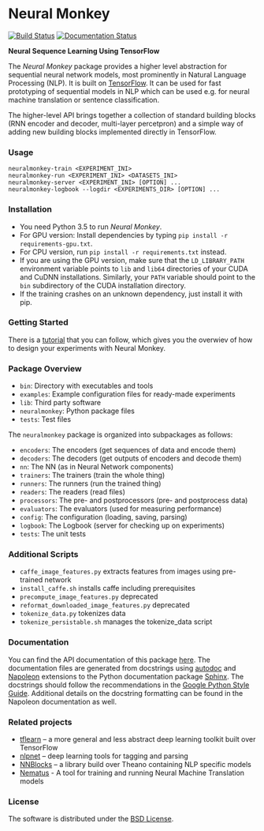 # Neural Monkey

[![Build Status](https://travis-ci.org/ufal/neuralmonkey.svg?branch=master)](https://travis-ci.org/ufal/neuralmonkey)
[![Documentation Status](https://readthedocs.org/projects/neural-monkey/badge/?version=latest)](http://neural-monkey.readthedocs.io/en/latest/?badge=latest)


__Neural Sequence Learning Using TensorFlow__

The _Neural Monkey_ package provides a higher level abstraction for sequential neural network
models, most prominently in Natural Language Processing (NLP). It is built on
[TensorFlow](http://tensorflow.org/). It can be used for fast prototyping of
sequential models in NLP which can be used e.g. for neural machine translation
or sentence classification.

The higher-level API brings together a collection of standard building blocks
(RNN encoder and decoder, multi-layer percetpron) and a simple way of adding new
building blocks implemented directly in TensorFlow.

### Usage

```
neuralmonkey-train <EXPERIMENT_INI>
neuralmonkey-run <EXPERIMENT_INI> <DATASETS_INI>
neuralmonkey-server <EXPERIMENT_INI> [OPTION] ...
neuralmonkey-logbook --logdir <EXPERIMENTS_DIR> [OPTION] ...
```

### Installation

- You need Python 3.5 to run _Neural Monkey_.
- For GPU version: Install dependencies by typing `pip install -r requirements-gpu.txt`.
- For CPU version, run `pip install -r requirements.txt` instead.
- If you are using the GPU version, make sure that the `LD_LIBRARY_PATH`
  environment variable points to `lib` and `lib64` directories of your CUDA and
  CuDNN installations. Similarly, your `PATH` variable should point to the `bin`
  subdirectory of the CUDA installation directory.
- If the training crashes on an unknown dependency, just install it with pip.

### Getting Started

There is a [tutorial](http://neural-monkey.readthedocs.io/en/latest/tutorial.html) that you can follow, which gives you the overwiev 
of how to design your experiments with Neural Monkey.

### Package Overview

- `bin`: Directory with executables and tools
- `examples`: Example configuration files for ready-made experiments
- `lib`: Third party software
- `neuralmonkey`: Python package files
- `tests`: Test files

The `neuralmonkey` package is organized into subpackages as follows:

- `encoders`: The encoders (get sequences of data and encode them)
- `decoders`: The decoders (get outputs of encoders and decode them)
- `nn`: The NN (as in Neural Network components)
- `trainers`: The trainers (train the whole thing)
- `runners`: The runners (run the trained thing)
- `readers`: The readers (read files)
- `processors`: The pre- and postprocessors (pre- and postprocess data)
- `evaluators`: The evaluators (used for measuring performance)
- `config`: The configuration (loading, saving, parsing)
- `logbook`: The Logbook (server for checking up on experiments)
- `tests`: The unit tests

### Additional Scripts

- `caffe_image_features.py` extracts features from images using pre-trained network
- `install_caffe.sh` installs caffe including prerequisites
- `precompute_image_features.py` deprecated
- `reformat_downloaded_image_features.py` deprecated
- `tokenize_data.py` tokenizes data
- `tokenize_persistable.sh` manages the tokenize_data script


### Documentation

You can find the API documentation of this package [here](http://neural-monkey.readthedocs.io/en/latest). The documentation files are generated from docstrings using [autodoc](http://www.sphinx-doc.org/en/stable/ext/autodoc.html) and [Napoleon](https://sphinxcontrib-napoleon.readthedocs.io/en/latest/) extensions to the Python documentation package [Sphinx](http://www.sphinx-doc.org/en/stable/). The docstrings should follow the recommendations in the [Google Python Style Guide](http://google.github.io/styleguide/pyguide.html?showone=Comments#Comments). Additional details on the docstring formatting can be found in the Napoleon documentation as well.

### Related projects

- [tflearn](https://github.com/tflearn/tflearn) – a more general and less
abstract deep learning toolkit built over TensorFlow
- [nlpnet](https://github.com/erickrf/nlpnet) – deep learning tools for
tagging and parsing
- [NNBlocks](https://github.com/brmson/NNBlocks) – a library build over Theano
containing NLP specific models
- [Nematus](https://github.com/rsennrich/nematus) - A tool for training and
  running Neural Machine Translation models

### License

The software is distributed under the [BSD
License](https://opensource.org/licenses/BSD-3-Clause).
